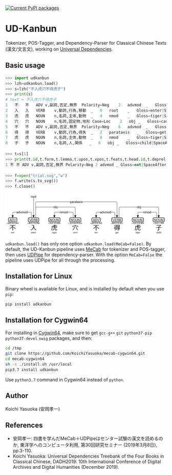 [![Current PyPI packages](https://badge.fury.io/py/udkanbun.svg)](https://pypi.org/project/udkanbun/)

# UD-Kanbun

Tokenizer, POS-Tagger, and Dependency-Parser for Classical Chinese Texts (漢文/文言文), working on [Universal Dependencies](https://universaldependencies.org/format.html).

## Basic usage

```py
>>> import udkanbun
>>> lzh=udkanbun.load()
>>> s=lzh("不入虎穴不得虎子")
>>> print(s)
# text = 不入虎穴不得虎子
1	不	不	ADV	v,副詞,否定,無界	Polarity=Neg	2	advmod	_	Gloss=not|SpaceAfter=No
2	入	入	VERB	v,動詞,行為,移動	_	0	root	_	Gloss=enter|SpaceAfter=No
3	虎	虎	NOUN	n,名詞,主体,動物	_	4	nmod	_	Gloss=tiger|SpaceAfter=No
4	穴	穴	NOUN	n,名詞,固定物,地形	Case=Loc	2	obj	_	Gloss=cave|SpaceAfter=No
5	不	不	ADV	v,副詞,否定,無界	Polarity=Neg	6	advmod	_	Gloss=not|SpaceAfter=No
6	得	得	VERB	v,動詞,行為,得失	_	2	parataxis	_	Gloss=get|SpaceAfter=No
7	虎	虎	NOUN	n,名詞,主体,動物	_	8	nmod	_	Gloss=tiger|SpaceAfter=No
8	子	子	NOUN	n,名詞,人,関係	_	6	obj	_	Gloss=child|SpaceAfter=No

>>> t=s[1]
>>> print(t.id,t.form,t.lemma,t.upos,t.xpos,t.feats,t.head.id,t.deprel,t.deps,t.misc)
1 不 不 ADV v,副詞,否定,無界 Polarity=Neg 2 advmod _ Gloss=not|SpaceAfter=No

>>> f=open("trial.svg","w")
>>> f.write(s.to_svg())
>>> f.close()
```

![trial.svg](https://raw.githubusercontent.com/KoichiYasuoka/UD-Kanbun/master/trial.png)

`udkanbun.load()` has only one option `udkanbun.load(MeCab=False)`.  By default, the UD-Kanbun pipeline uses [MeCab](https://taku910.github.io/mecab/) for tokenizer and POS-tagger, then uses [UDPipe](http://ufal.mff.cuni.cz/udpipe) for dependency-parser. With the option `MeCab=False` the pipeline uses UDPipe for all through the processing.


## Installation for Linux

Binary wheel is available for Linux, and is installed by default when you use `pip`:

```sh
pip install udkanbun
```

## Installation for Cygwin64

For installing in [Cygwin64](https://www.cygwin.com/install.html), make sure to get `gcc-g++` `git` `python37-pip` `python37-devel` `swig` packages, and then:

```sh
cd /tmp
git clone https://github.com/KoichiYasuoka/mecab-cygwin64.git
cd mecab-cygwin64
sh -x ./install.sh /usr/local
pip3.7 install udkanbun
```

Use `python3.7` command in Cygwin64 instead of `python`.

## Author

Koichi Yasuoka (安岡孝一)

## References

* 安岡孝一: 四書を学んだMeCab＋UDPipeはセンター試験の漢文を読めるのか, 東洋学へのコンピュータ利用, 第30回研究セミナー (2019年3月8日), pp.3-110.
* Koichi Yasuoka: Universal Dependencies Treebank of the Four Books in Classical Chinese, DADH2019: 10th International Conference of Digital Archives and Digital Humanities (December 2019).
